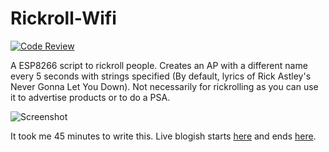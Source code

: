 # Rickroll-Wifi 

[![Code Review](http://www.zomis.net/codereview/shield/?qid=131588)](http://codereview.stackexchange.com/q/131588)

A ESP8266 script to rickroll people. Creates an AP with a different name every 5 seconds with strings specified (By default, lyrics of Rick Astley's Never Gonna Let You Down). Not necessarily for rickrolling as you can use it to advertise products or to do a PSA.

![Screenshot](http://i.stack.imgur.com/PHMxi.jpg)

It took me 45 minutes to write this. Live blogish starts [here](http://chat.stackexchange.com/transcript/message/30075521#30075521) and ends [here](http://chat.stackexchange.com/transcript/message/30076878#30076878).
